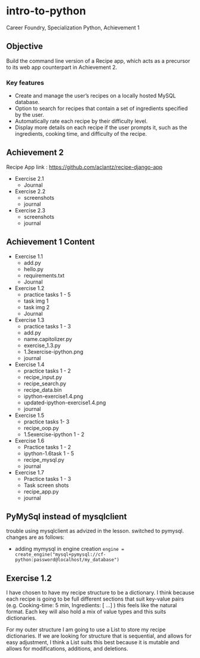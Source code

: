 # intro-to-python
Career Foundry, Specialization Python, Achievement 1


## Objective 
Build the command line version of a Recipe app, which acts as a precursor to its
web app counterpart in Achievement 2.

### Key features
- Create and manage the user’s recipes on a locally hosted MySQL database.
- Option to search for recipes that contain a set of ingredients specified by the user.
- Automatically rate each recipe by their difficulty level.
- Display more details on each recipe if the user prompts it, such as the ingredients, cooking time,
and difficulty of the recipe.

## Achievement 2 
Recipe App link : https://github.com/aclantz/recipe-django-app

- Exercise 2.1
  - Journal
- Exercise 2.2
  - screenshots
  - journal
- Exercise 2.3
  - screenshots
  - journal

## Achievement 1 Content
- Exercise 1.1
  - add.py
  - hello.py
  - requirements.txt
  - Journal 
- Exercise 1.2
  - practice tasks 1 - 5
  - task img 1
  - task img 2
  - Journal
- Exercise 1.3
  - practice tasks 1 - 3
  - add.py
  - name.capitolizer.py
  - exercise_1.3.py
  - 1.3exercise-ipython.png
  - journal
- Exercise 1.4
  - practice tasks 1 - 2
  - recipe_input.py
  - recipe_search.py
  - recipe_data.bin
  - ipython-exercise1.4.png
  - updated-ipython-exercise1.4.png
  - journal
- Exercise 1.5
  - practice tasks 1- 3
  - recipe_oop.py
  - 1.5exercise-ipython 1 - 2
- Exercise 1.6
  - Practice tasks 1 - 2
  - ipython-1.6task 1 - 5
  - recipe_mysql.py
  - journal
- Exercise 1.7
  - Practice tasks 1 - 3
  - Task screen shots
  - recipe_app.py
  - journal

## PyMySql instead of mysqlclient
trouble using mysqlclient as advized in the lesson. switched to pymysql. changes are as follows:

- adding mymysql in engine creation
   `engine = create_engine("mysql+pymysql://cf-python:password@localhost/my_database")`

## Exercise 1.2
I have chosen to have my recipe structure to be a dictionary. I think because each recipe is going to be full different sections that suit key-value pairs (e.g. Cooking-time: 5 min, Ingredients: [ …] ) this feels like the natural format. Each key will also hold a mix of value types and this suits dictionaries.

For my outer structure I am going to use a List to store my recipe dictionaries. If we are looking for structure that is sequential, and allows for easy adjustment, I think a List suits this best because it is mutable and allows for modifications, additions, and deletions.
